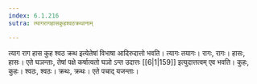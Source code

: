 ```yaml
---
index: 6.1.216
sutra: त्यागरागहासकुहश्वठक्रथानाम्

---
```

त्याग राग हास कुह श्वठ क्रथ इत्येतेषां विभाषा आदिरुदात्तो भवति। त्यागः तयागः। रागः, रागः। हासः, हासः। एते घञन्ताः, तेषां पक्षे कर्षात्वतो घञो ऽन्त उदात्तः [[6|1|159]] इत्युदात्तत्वम् एव भवति। कुहः, कुहः। श्वठः, श्वठः। क्रथः, क्रथः। एते पचाद् यजन्ताः।
